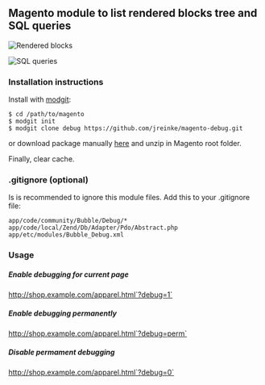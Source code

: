 ## Magento module to list rendered blocks tree and SQL queries

![Rendered blocks](http://i.imgur.com/6spPPyQ.png)

![SQL queries](http://i.imgur.com/yWswA7c.png)

### Installation instructions

Install with [modgit](https://github.com/jreinke/modgit):

    $ cd /path/to/magento
    $ modgit init
    $ modgit clone debug https://github.com/jreinke/magento-debug.git

or download package manually [here](https://github.com/jreinke/magento-debug/archive/master.zip) and unzip in Magento root folder.

Finally, clear cache.

### .gitignore (optional)

Is is recommended to ignore this module files. Add this to your .gitignore file:

    app/code/community/Bubble/Debug/*
    app/code/local/Zend/Db/Adapter/Pdo/Abstract.php
    app/etc/modules/Bubble_Debug.xml

### Usage

##### Enable debugging for current page

http://shop.example.com/apparel.html`?debug=1`

##### Enable debugging permanently

http://shop.example.com/apparel.html`?debug=perm`

##### Disable permament debugging

http://shop.example.com/apparel.html`?debug=0`
